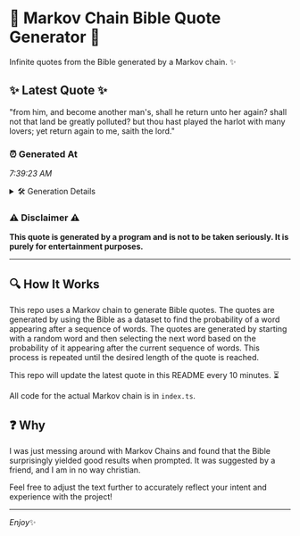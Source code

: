 # 📖 Markov Chain Bible Quote Generator 📖

Infinite quotes from the Bible generated by a Markov chain. ✨

## ✨ Latest Quote ✨
"from him, and become another man's, shall he return unto her again? shall not that land be greatly polluted? but thou hast played the harlot with many lovers; yet return again to me, saith the lord."

### ⏰ Generated At
*7:39:23 AM*

<details>
    <summary>🛠️ Generation Details</summary>
    <p>
        <strong>🌱 Seed:</strong> from<br>
        <strong>🔄 Iterations:</strong> 35<br>
        <strong>📜 Context History:</strong><br>[ from ]: him,<br>[ from, him, ]: and<br>[ from, him,, and ]: become<br>[ from, him,, and, become ]: another<br>[ from, him,, and, become, another ]: man's,<br>[ from, him,, and, become, another, man's, ]: shall<br>[ him,, and, become, another, man's,, shall ]: he<br>[ and, become, another, man's,, shall, he ]: return<br>[ become, another, man's,, shall, he, return ]: unto<br>[ another, man's,, shall, he, return, unto ]: her<br>[ man's,, shall, he, return, unto, her ]: again?<br>[ shall, he, return, unto, her, again? ]: shall<br>[ he, return, unto, her, again?, shall ]: not<br>[ return, unto, her, again?, shall, not ]: that<br>[ unto, her, again?, shall, not, that ]: land<br>[ her, again?, shall, not, that, land ]: be<br>[ again?, shall, not, that, land, be ]: greatly<br>[ shall, not, that, land, be, greatly ]: polluted?<br>[ not, that, land, be, greatly, polluted? ]: but<br>[ that, land, be, greatly, polluted?, but ]: thou<br>[ land, be, greatly, polluted?, but, thou ]: hast<br>[ be, greatly, polluted?, but, thou, hast ]: played<br>[ greatly, polluted?, but, thou, hast, played ]: the<br>[ polluted?, but, thou, hast, played, the ]: harlot<br>[ but, thou, hast, played, the, harlot ]: with<br>[ thou, hast, played, the, harlot, with ]: many<br>[ hast, played, the, harlot, with, many ]: lovers;<br>[ played, the, harlot, with, many, lovers; ]: yet<br>[ the, harlot, with, many, lovers;, yet ]: return<br>[ harlot, with, many, lovers;, yet, return ]: again<br>[ with, many, lovers;, yet, return, again ]: to<br>[ many, lovers;, yet, return, again, to ]: me,<br>[ lovers;, yet, return, again, to, me, ]: saith<br>[ yet, return, again, to, me,, saith ]: the<br>[ return, again, to, me,, saith, the ]: lord.<br>
    </p>
</details>

### ⚠️ Disclaimer ⚠️
**This quote is generated by a program and is not to be taken seriously. It is purely for entertainment purposes.**

---

## 🔍 How It Works

This repo uses a Markov chain to generate Bible quotes. The quotes are generated by using the Bible as a dataset to find the probability of a word appearing after a sequence of words. The quotes are generated by starting with a random word and then selecting the next word based on the probability of it appearing after the current sequence of words. This process is repeated until the desired length of the quote is reached.

This repo will update the latest quote in this README every 10 minutes. ⏳

All code for the actual Markov chain is in `index.ts`.

## ❓ Why

I was just messing around with Markov Chains and found that the Bible surprisingly yielded good results when prompted. 
It was suggested by a friend, and I am in no way christian.

Feel free to adjust the text further to accurately reflect your intent and experience with the project!

---

*Enjoy*✨
